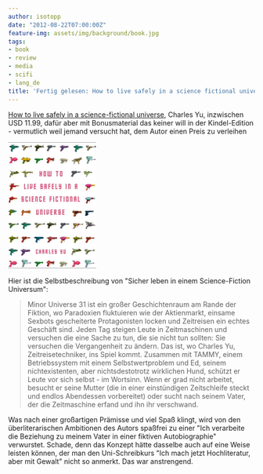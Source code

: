 ```yaml
---
author: isotopp
date: "2012-08-22T07:00:00Z"
feature-img: assets/img/background/book.jpg
tags:
- book
- review
- media
- scifi
- lang_de
title: 'Fertig gelesen: How to live safely in a science fictional universe'
---
```

[How to live safely in a science-fictional universe](http://www.amazon.com/Safely-Science-Fictional-Universe-ebook/dp/B003WUYQ50),
Charles Yu, inzwischen USD 11.99,   dafür aber mit Bonusmaterial das keiner
will in der Kindel-Edition - vermutlich weil jemand versucht hat, dem Autor
einen Preis zu verleihen

![Yu: How to live safely in a science-fictional universe](/uploads/how_to_live_safely.png)

Hier ist die Selbstbeschreibung von "Sicher leben in einem Science-Fiction
Universum": 

> Minor Universe 31 ist ein großer Geschichtenraum am Rande der Fiktion, wo
> Paradoxien fluktuieren wie der Aktienmarkt, einsame Sexbots gescheiterte
> Protagonisten locken und Zeitreisen ein echtes Geschäft sind.  Jeden Tag
> steigen Leute in Zeitmaschinen und versuchen die eine Sache zu tun, die
> sie nicht tun sollten: Sie versuchen die Vergangenheit zu ändern.  Das
> ist, wo Charles Yu, Zeitreisetechniker, ins Spiel kommt.  Zusammen mit
> TAMMY, einem Betriebssystem mit einem Selbstwertproblem und Ed, seinem
> nichtexistenten, aber nichtsdestotrotz wirklichen Hund, schützt er Leute
> vor sich selbst - im Wortsinn.  Wenn er grad nicht arbeitet, besucht er
> seine Mutter (die in einer einstündigen Zeitschleife steckt und endlos
> Abendessen vorbereitet) oder sucht nach seinem Vater, der die Zeitmaschine
> erfand und ihn ihr verschwand.

Was nach einer großartigen Prämisse und viel Spaß klingt, wird von den
überliterarischen Ambitionen des Autors spaßfrei zu einer "Ich verarbeite
die Beziehung zu meinem Vater in einer fiktiven Autobiographie" verwurstet. 
Schade, denn das Konzept hätte dasselbe auch auf eine Weise leisten können,
der man den Uni-Schreibkurs "Ich mach jetzt Hochliteratur, aber mit Gewalt"
nicht so anmerkt.  Das war anstrengend.



